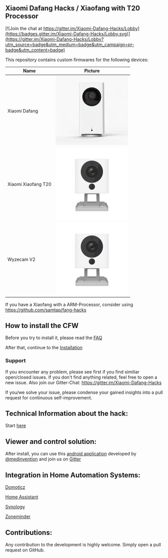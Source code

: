 ## Xiaomi Dafang Hacks / Xiaofang with T20 Processor

[![Join the chat at https://gitter.im/Xiaomi-Dafang-Hacks/Lobby](https://badges.gitter.im/Xiaomi-Dafang-Hacks/Lobby.svg)](https://gitter.im/Xiaomi-Dafang-Hacks/Lobby?utm_source=badge&utm_medium=badge&utm_campaign=pr-badge&utm_content=badge)

This repository contains custom firmwares for the following devices:

Name | Picture
--- | ---
Xiaomi Dafang | ![Dafang](/dafang.png)
Xiaomi Xiaofang T20 | ![Xiaofang](/xiaofang.png)
Wyzecam V2 | ![Xiaofang](/xiaofang.png)

If you have a Xiaofang with a ARM-Processor, consider using https://github.com/samtap/fang-hacks


## How to install the CFW

Before you try to install it, please read the [FAQ](/hacks/faq.md)

After that, continue to the
[Installation](/hacks/install_cfw.md)

### Support
If you encounter any problem, please see first if you find similiar open/closed issues.
If you don't find anything related, feel free to open a new issue.
Also join our Gitter-Chat:
https://gitter.im/Xiaomi-Dafang-Hacks

If you/we solve your issue, please condense your gained insights into a pull request for continuous self-improvement.

## Technical Information about the hack:
Start [here](/hacks/technical.md)

## Viewer and control solution:

After install, you can use this [android application](https://play.google.com/store/apps/details?id=io.ext.medinvention.dafangcam) developed by [@medinvention](https://github.com/mmohamed) and join us on [Gitter](https://gitter.im/Dafang-Hacked-Cam-App)

## Integration in Home Automation Systems:
[Domoticz](/integration/domoticz/domoticz.md)

[Home Assistant](/integration/homeassistant/homeassistant.md)

[Synology](/integration/synology/synology.md)

[Zoneminder](/integration/zoneminder/zoneminder.md)


## Contributions:
Any contribution to the development is highly welcome. Simply open a pull request on GitHub.
